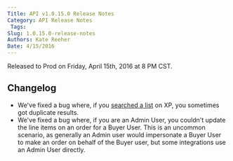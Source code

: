 ```yaml
---
Title: API v1.0.15.0 Release Notes
Category: API Release Notes
 Tags: 
Slug: 1.0.15.0-release-notes
Authors: Kate Reeher
Date: 4/15/2016
---
```


Released to Prod on Friday, April 15th, 2016 at 8 PM CST.

## Changelog
- We've fixed a bug where, if you [searched a list](https://devcenter.ordercloud.io/docs#XP) on XP, you sometimes got duplicate results.
- We've fixed a bug where, if you are an Admin User, you couldn't update the line items on an order for a Buyer User. This is an uncommon scenario, as generally an Admin user would impersonate a Buyer User to make an order on behalf of the Buyer user, but some integrations use an Admin User directly.
